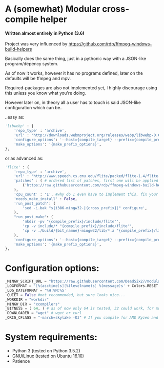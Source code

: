 # A (somewhat) Modular cross-compile helper

#### Written almost entirely in Python (3.6)


Project was very influenced by https://github.com/rdp/ffmpeg-windows-build-helpers

Basically does the same thing, just in a pythonic way with a JSON-like program/depency system.

As of now it works, however it has no programs defined, later on the defaults will be ffmpeg and mpv.

Required-packages are also not implemented yet, I highly discourage using this unless you know what you're doing.

However later on, in theory all a user has to touch is said JSON-like configuration which can be..

..easy as:

```python
'libwebp' : {
    'repo_type' : 'archive',
    'url' : 'http://downloads.webmproject.org/releases/webp/libwebp-0.6.0.tar.gz',
    'configure_options': '--host={compile_target} --prefix={compile_prefix} --disable-shared --enable-static',
    'make_options': '{make_prefix_options}',
},
```
or as advanced as:
```python
'flite' : {
	'repo_type' : 'archive',
	'url' : 'http://www.speech.cs.cmu.edu/flite/packed/flite-1.4/flite-1.4-release.tar.bz2',
	'patches' : ( # ordered list of patches, first one will be applied first..
		('https://raw.githubusercontent.com/rdp/ffmpeg-windows-build-helpers/master/patches/flite_64.diff', "p0"),
	),
	'cpu_count' : '1', #why do I even have to implement this, fix your stuff flite group.
	'needs_make_install' : False,
	'run_post_patch': (
		'sed -i.bak "s|i386-mingw32-|{cross_prefix}|" configure',
	),
	"run_post_make": (
		'mkdir -pv "{compile_prefix}/include/flite"',
		'cp -v include/* "{compile_prefix}/include/flite"',
		'cp -v ./build/{bit_namne}-mingw32/lib/*.a "{compile_prefix}/lib"',
	),
	'configure_options': '--host={compile_target} --prefix={compile_prefix} --disable-shared --enable-static',
	'make_options': '{make_prefix_options}',
},
```
# Configuration options:

```python
_MINGW_SCRIPT_URL = "https://raw.githubusercontent.com/DeadSix27/modular_cross_compile_script/master/mingw-build-script.sh" #mingw script, keep the default one, unless you know what you're doing
_LOGFORMAT = '[%(asctime)s][%(levelname)s] %(message)s' + Colors.RESET
_LOG_DATEFORMAT = '%H:%M:%S'
_QUIET = False #not recommended, but sure looks nice...
_WORKDIR = "workdir"
_MINGW_DIR = "xcompilers"
_BITNESS = ( 64, ) # as of now only 64 is tested, 32 could work, for multi-bit write it like (64, 32)
_DOWNLOADER = "wget" # wget or curl
_ORIG_CFLAGS = "-march=skylake -O3" # If you compile for AMD Ryzen and Skylake or newer system use: znver1, or skylake, if older use sandybridge or ivybridge or so, see: https://gcc.gnu.org/onlinedocs/gcc-6.3.0/gcc/x86-Options.html#x86-Options
```

# System requirements:

* Python 3 (tested on Python 3.5.2)
* GNU/Linux (tested on Ubuntu 16.10)
* Patience

